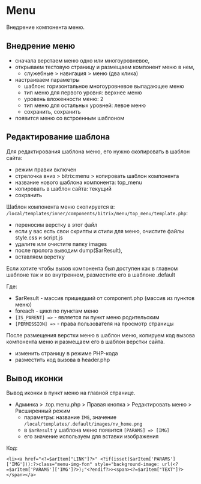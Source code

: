 # Menu
Внедрение компонента меню.

## Внедрение меню
- сначала верстаем меню одно или многоуровневое,
- открываем тестовую страницу и размещаем компонент меню в нем,
  - служебные > навигация > меню (два клика)
- настраиваем параметры
  - шаблон: горизонтальное многоуровневое выпадающее меню
  - тип меню для первого уровня: верхнее меню
  - уровень вложенности меню: 2
  - тип меню для остальных уровней: левое меню
  - сохранить, сохранить
- появится меню со встроенным шаблоном

## Редактирование шаблона
Для редактирования шаблона меню, его нужно скопировать в шаблон сайта:
- режим правки включен
- стрелочка вниз > bitrix:menu > копировать шаблон компонента
- название нового шаблона компонента: top_menu
- копировать в шаблон сайта: текущий
- сохранить

Шаблон компонента меню скопируется в: `/local/templates/inner/components/bitrix/menu/top_menu/template.php`:
- переносим верстку в этот файл
- если у вас есть свои скрипты и стили для меню, очистите файлы style.css и script.js
- удалите или очистите папку images
- после пролога выводим dump($arResult),
- вставляем верстку

Если хотите чтобы вызов компонента был доступен как в главном шаблоне так и во внутреннем, разместите его в шаблоне .default

Где:
- $arResult - массив пришедший от component.php (массив из пунктов меню)
- foreach - цикл по пунктам меню
- `[IS_PARENT] =>` - является ли пункт меню родительским
- `[PERMISSION] =>` - права пользователя на просмотр страницы

После размещения верстки меню в шаблон меню, копируем код вызова компонента меню и размещаем его в шаблон верстки сайта.
- изменить страницу в режиме PHP-кода
- разместить код вызова в header.php

## Вывод иконки
Вывод иконки в пункт меню на главной странице.
- Админка > .top.menu.php > Правая кнопка > Редактировать меню > Расширенный режим
  - параметры: название `IMG`, значение `/local/templates/.default/images/nv_home.png`
  - в `$arResult` у шаблона меню появится `[PARAMS] => [IMG]`
  - его значение используем для вставки изображения

Код:

    <li><a href="<?=$arItem["LINK"]?>" <?if(isset($arItem['PARAMS']['IMG'])):?>class="menu-img-fon" style="background-image: url(<?=$arItem['PARAMS']['IMG']?>);"<?endif?>><span><?=$arItem["TEXT"]?></span></a>
